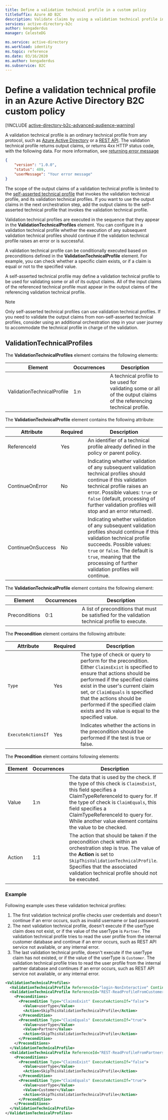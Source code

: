 ```yaml
---
title: Define a validation technical profile in a custom policy
titleSuffix: Azure AD B2C
description: Validate claims by using a validation technical profile in a custom policy in Azure Active Directory B2C.
services: active-directory-b2c
author: kengaderdus
manager: CelesteDG

ms.service: active-directory
ms.workload: identity
ms.topic: reference
ms.date: 03/16/2020
ms.author: kengaderdus
ms.subservice: B2C
---
```


# Define a validation technical profile in an Azure Active Directory B2C custom policy

[!INCLUDE [active-directory-b2c-advanced-audience-warning](../../includes/active-directory-b2c-advanced-audience-warning.md)]

A validation technical profile is an ordinary technical profile from any protocol, such as [Azure Active Directory](active-directory-technical-profile.md) or a [REST API](restful-technical-profile.md). The validation technical profile returns output claims, or returns 4xx HTTP status code, with the following data. For more information, see [returning error message](restful-technical-profile.md#returning-validation-error-message)

```json
{
    "version": "1.0.0",
    "status": 409,
    "userMessage": "Your error message"
}
```

The scope of the output claims of a validation technical profile is limited to the [self-asserted technical profile](self-asserted-technical-profile.md) that invokes the validation technical profile, and its validation technical profiles. If you want to use the output claims in the next orchestration step, add the output claims to the self-asserted technical profile that invokes the validation technical profile.

Validation technical profiles are executed in the sequence that they appear in the **ValidationTechnicalProfiles** element. You can configure in a validation technical profile whether the execution of any subsequent validation technical profiles should continue if the validation technical profile raises an error or is successful.

A validation technical profile can be conditionally executed based on preconditions defined in the **ValidationTechnicalProfile** element. For example, you can check whether a specific claim exists, or if a claim is equal or not to the specified value.

A self-asserted technical profile may define a validation technical profile to be used for validating some or all of its output claims. All of the input claims of the referenced technical profile must appear in the output claims of the referencing validation technical profile.

> [!NOTE]
> Only self-asserted technical profiles can use validation technical profiles. If you need to validate the output claims from non-self-asserted technical profiles, consider using an additional orchestration step in your user journey to accommodate the technical profile in charge of the validation.

## ValidationTechnicalProfiles

The **ValidationTechnicalProfiles** element contains the following elements:

| Element | Occurrences | Description |
| ------- | ----------- | ----------- |
| ValidationTechnicalProfile | 1:n | A technical profile to be used for validating some or all of the output claims of the referencing technical profile. |

The **ValidationTechnicalProfile** element contains the following attribute:

| Attribute | Required | Description |
| --------- | -------- | ----------- |
| ReferenceId | Yes | An identifier of a technical profile already defined in the policy or parent policy. |
|ContinueOnError|No| Indicating whether validation of any subsequent validation technical profiles should continue if this validation technical profile raises an error. Possible values: `true` or `false` (default, processing of further validation profiles will stop and an error returned). |
|ContinueOnSuccess | No | Indicating whether validation of any subsequent validation profiles should continue if this validation technical profile succeeds. Possible values: `true` or `false`. The default is `true`, meaning that the processing of further validation profiles will continue. |

The **ValidationTechnicalProfile** element contains the following element:

| Element | Occurrences | Description |
| ------- | ----------- | ----------- |
| Preconditions | 0:1 | A list of preconditions that must be satisfied for the validation technical profile to execute. |

The **Precondition** element contains the following attribute:

| Attribute | Required | Description |
| --------- | -------- | ----------- |
| `Type` | Yes | The type of check or query to perform for the precondition. Either `ClaimsExist` is specified to ensure that actions should be performed if the specified claims exist in the user's current claim set, or `ClaimEquals` is specified that the actions should be performed if the specified claim exists and its value is equal to the specified value. |
| `ExecuteActionsIf` | Yes | Indicates whether the actions in the precondition should be performed if the test is true or false. |

The **Precondition** element contains following elements:

| Element | Occurrences | Description |
| ------- | ----------- | ----------- |
| Value | 1:n | The data that is used by the check. If the type of this check is `ClaimsExist`, this field specifies a ClaimTypeReferenceId to query for. If the type of check is `ClaimEquals`, this field specifies a ClaimTypeReferenceId to query for. While another value element contains the value to be checked.|
| Action | 1:1 | The action that should be taken if the precondition check within an orchestration step is true. The value of the **Action** is set to `SkipThisValidationTechnicalProfile`. Specifies that the associated validation technical profile should not be executed. |

### Example

Following example uses these validation technical profiles:

1. The first validation technical profile checks user credentials and doesn't continue if an error occurs, such as invalid username or bad password.
2. The next validation technical profile, doesn't execute if the userType claim does not exist, or if the value of the userType is `Partner`. The validation technical profile tries to read the user profile from the internal customer database and continue if an error occurs, such as REST API service not available, or any internal error.
3. The last validation technical profile, doesn't execute if the userType claim has not existed, or if the value of the userType is `Customer`. The validation technical profile tries to read the user profile from the internal partner database and continues if an error occurs, such as REST API service not available, or any internal error.

```xml
<ValidationTechnicalProfiles>
  <ValidationTechnicalProfile ReferenceId="login-NonInteractive" ContinueOnError="false" />
  <ValidationTechnicalProfile ReferenceId="REST-ReadProfileFromCustomersDatabase" ContinueOnError="true" >
    <Preconditions>
      <Precondition Type="ClaimsExist" ExecuteActionsIf="false">
        <Value>userType</Value>
        <Action>SkipThisValidationTechnicalProfile</Action>
      </Precondition>
      <Precondition Type="ClaimEquals" ExecuteActionsIf="true">
        <Value>userType</Value>
        <Value>Partner</Value>
        <Action>SkipThisValidationTechnicalProfile</Action>
      </Precondition>
    </Preconditions>
  </ValidationTechnicalProfile>
  <ValidationTechnicalProfile ReferenceId="REST-ReadProfileFromPartnersDatabase" ContinueOnError="true" >
    <Preconditions>
      <Precondition Type="ClaimsExist" ExecuteActionsIf="false">
        <Value>userType</Value>
        <Action>SkipThisValidationTechnicalProfile</Action>
      </Precondition>
      <Precondition Type="ClaimEquals" ExecuteActionsIf="true">
        <Value>userType</Value>
        <Value>Customer</Value>
        <Action>SkipThisValidationTechnicalProfile</Action>
      </Precondition>
    </Preconditions>
  </ValidationTechnicalProfile>
</ValidationTechnicalProfiles>
```
